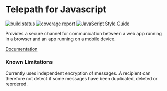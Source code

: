 Telepath for Javascript
=======================

[![build status](https://gitlab.ta.philips.com/blockchain-lab/cogito/badges/master/build.svg)](https://gitlab.ta.philips.com/blockchain-lab/cogito/commits/master)
[![coverage report](https://gitlab.ta.philips.com/blockchain-lab/cogito/badges/master/coverage.svg)](https://gitlab.ta.philips.com/blockchain-lab/cogito/commits/master)
[![JavaScript Style Guide](https://img.shields.io/badge/code_style-standard-brightgreen.svg)](https://standardjs.com)

Provides a secure channel for communication between a web app running in a
browser and an app running on a mobile device.

[Documentation][1]

[1]: http://blockchain-lab.gitlab-pages.ta.philips.com/telepath

### Known Limitations

Currently uses independent encryption of messages. A recipient can therefore not detect if some messages have been duplicated, deleted or reordered.